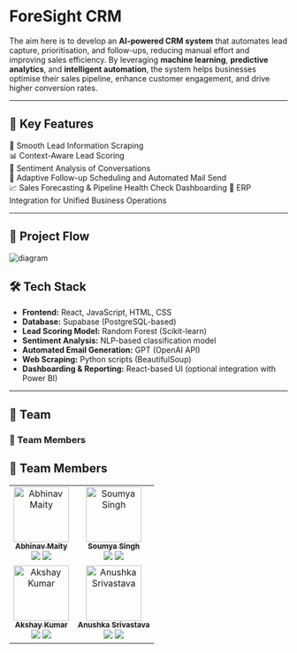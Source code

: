 # ForeSight CRM

The aim here is to develop an **AI-powered CRM system** that automates lead capture, prioritisation, and follow-ups, reducing manual effort and improving sales efficiency. By leveraging **machine learning**, **predictive analytics**, and **intelligent automation**, the system helps businesses optimise their sales pipeline, enhance customer engagement, and drive higher conversion rates.

---

## 🔑 Key Features

🧲 Smooth Lead Information Scraping  
📊 Context-Aware Lead Scoring  
💬 Sentiment Analysis of Conversations  
📅 Adaptive Follow-up Scheduling and Automated Mail Send  
📈 Sales Forecasting & Pipeline Health Check Dashboarding 
🔗 ERP Integration for Unified Business Operations

---

## 🔁 Project Flow

![diagram](https://github.com/user-attachments/assets/17a0019e-7fb5-4422-becc-471ed7d9c0de)


## 🛠 Tech Stack
 
- **Frontend:** React, JavaScript, HTML, CSS  
- **Database:** Supabase (PostgreSQL-based)  
- **Lead Scoring Model:** Random Forest (Scikit-learn)  
- **Sentiment Analysis:** NLP-based classification model  
- **Automated Email Generation:** GPT (OpenAI API)  
- **Web Scraping:** Python scripts (BeautifulSoup)  
- **Dashboarding & Reporting:** React-based UI (optional integration with Power BI)

---

## 👥 Team
### 👥 Team Members

## 👥 Team Members

<table>
  <tr>
    <td align="center">
      <a href="https://github.com/abhinavmaity">
        <img src="https://github.com/abhinavmaity.png" width="100px;" alt="Abhinav Maity"/><br />
        <sub><b>Abhinav Maity</b></sub>
      </a><br/>
      <a href="https://github.com/abhinavmaity"><img src="https://img.shields.io/badge/GitHub-black?style=flat-square&logo=github&logoColor=white"/></a>
      <a href="https://linkedin.com/in/abhinav-maity-a23bb3227"><img src="https://img.shields.io/badge/LinkedIn-blue?style=flat-square&logo=linkedin&logoColor=white"/></a>
    </td>
    <td align="center">
      <a href="https://github.com/soumyasingh">
        <img src="https://github.com/soumyasingh.png" width="100px;" alt="Soumya Singh"/><br />
        <sub><b>Soumya Singh</b></sub>
      </a><br/>
      <a href="https://github.com/soumyasingh"><img src="https://img.shields.io/badge/GitHub-black?style=flat-square&logo=github&logoColor=white"/></a>
      <a href="https://linkedin.com/in/soumyasingh"><img src="https://img.shields.io/badge/LinkedIn-blue?style=flat-square&logo=linkedin&logoColor=white"/></a>
    </td>
  </tr>
  <tr>
    <td align="center">
      <a href="https://github.com/akshaykumar">
        <img src="https://github.com/akshaykumar.png" width="100px;" alt="Akshay Kumar"/><br />
        <sub><b>Akshay Kumar</b></sub>
      </a><br/>
      <a href="https://github.com/ak-8225"><img src="https://img.shields.io/badge/GitHub-black?style=flat-square&logo=github&logoColor=white"/></a>
      <a href="https://www.linkedin.com/in/akshay-kumar-b61aa624b/"><img src="https://img.shields.io/badge/LinkedIn-blue?style=flat-square&logo=linkedin&logoColor=white"/></a>
    </td>
    <td align="center">
      <a href="https://github.com/anushka">
        <img src="https://github.com/anushka.png" width="100px;" alt="Anushka Srivastava"/><br />
        <sub><b>Anushka Srivastava</b></sub>
      </a><br/>
      <a href="https://github.com/kuhu42"><img src="https://img.shields.io/badge/GitHub-black?style=flat-square&logo=github&logoColor=white"/></a>
      <a href="https://linkedin.com/in/kuhu42"><img src="https://img.shields.io/badge/LinkedIn-blue?style=flat-square&logo=linkedin&logoColor=white"/></a>
    </td>
  </tr>
</table>
